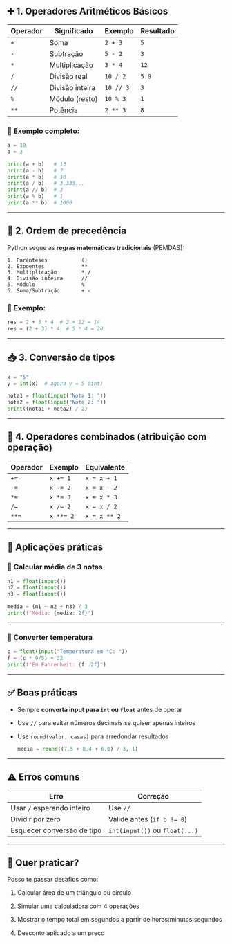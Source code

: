 
## ➕ 1. Operadores Aritméticos Básicos

|Operador|Significado|Exemplo|Resultado|
|---|---|---|---|
|`+`|Soma|`2 + 3`|`5`|
|`-`|Subtração|`5 - 2`|`3`|
|`*`|Multiplicação|`3 * 4`|`12`|
|`/`|Divisão real|`10 / 2`|`5.0`|
|`//`|Divisão inteira|`10 // 3`|`3`|
|`%`|Módulo (resto)|`10 % 3`|`1`|
|`**`|Potência|`2 ** 3`|`8`|

### 🧠 Exemplo completo:

```python
a = 10
b = 3

print(a + b)   # 13
print(a - b)   # 7
print(a * b)   # 30
print(a / b)   # 3.333...
print(a // b)  # 3
print(a % b)   # 1
print(a ** b)  # 1000
```

---

## 📌 2. Ordem de precedência

Python segue as **regras matemáticas tradicionais** (PEMDAS):

```
1. Parênteses           ()
2. Expoentes            **
3. Multiplicação        * /
4. Divisão inteira      //
5. Módulo               %
6. Soma/Subtração       + -
```

### 🧪 Exemplo:

```python
res = 2 + 3 * 4  # 2 + 12 = 14
res = (2 + 3) * 4  # 5 * 4 = 20
```

---

## 📥 3. Conversão de tipos

```python
x = "5"
y = int(x)  # agora y = 5 (int)
```

```python
nota1 = float(input("Nota 1: "))
nota2 = float(input("Nota 2: "))
print((nota1 + nota2) / 2)
```

---

## 🔀 4. Operadores combinados (atribuição com operação)

|Operador|Exemplo|Equivalente|
|---|---|---|
|`+=`|`x += 1`|`x = x + 1`|
|`-=`|`x -= 2`|`x = x - 2`|
|`*=`|`x *= 3`|`x = x * 3`|
|`/=`|`x /= 2`|`x = x / 2`|
|`**=`|`x **= 2`|`x = x ** 2`|

---

## 🎯 Aplicações práticas

### 🔸 Calcular média de 3 notas

```python
n1 = float(input())
n2 = float(input())
n3 = float(input())

media = (n1 + n2 + n3) / 3
print(f"Média: {media:.2f}")
```

---

### 🔸 Converter temperatura

```python
c = float(input("Temperatura em °C: "))
f = (c * 9/5) + 32
print(f"Em Fahrenheit: {f:.2f}")
```

---

## ✅ Boas práticas

- Sempre **converta input para `int` ou `float`** antes de operar
    
- Use `//` para evitar números decimais se quiser apenas inteiros
    
- Use `round(valor, casas)` para arredondar resultados
    
    ```python
    media = round((7.5 + 8.4 + 6.0) / 3, 1)
    ```
    

---

## ⚠️ Erros comuns

|Erro|Correção|
|---|---|
|Usar `/` esperando inteiro|Use `//`|
|Dividir por zero|Valide antes (`if b != 0`)|
|Esquecer conversão de tipo|`int(input())` ou `float(...)`|

---

## 🧪 Quer praticar?

Posso te passar desafios como:

1. Calcular área de um triângulo ou círculo
    
2. Simular uma calculadora com 4 operações
    
3. Mostrar o tempo total em segundos a partir de horas:minutos:segundos
    
4. Desconto aplicado a um preço
